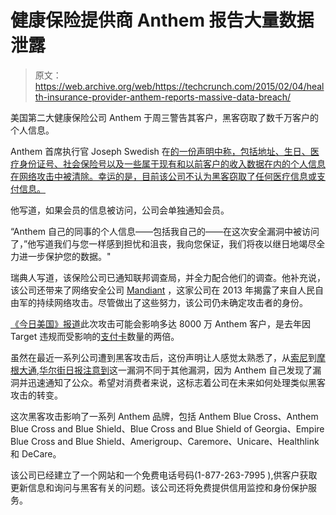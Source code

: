 # 健康保险提供商 Anthem 报告大量数据泄露 

> 原文：<https://web.archive.org/web/https://techcrunch.com/2015/02/04/health-insurance-provider-anthem-reports-massive-data-breach/>

美国第二大健康保险公司 Anthem 于周三警告其客户，黑客窃取了数千万客户的个人信息。

Anthem 首席执行官 Joseph Swedish 在[的一份声明中称，包括地址、生日、医疗身份证号、社会保险号以及一些属于现有和以前客户的收入数据在内的个人信息在网络攻击中被清除。幸运的是，目前该公司不认为黑客窃取了任何医疗信息或支付信息。](https://web.archive.org/web/20221207002601/http://www.anthemfacts.com/)

他写道，如果会员的信息被访问，公司会单独通知会员。

“Anthem 自己的同事的个人信息——包括我自己的——在这次安全漏洞中被访问了，”他写道我们与您一样感到担忧和沮丧，我向您保证，我们将夜以继日地竭尽全力进一步保护您的数据。"

瑞典人写道，该保险公司已通知联邦调查局，并全力配合他们的调查。他补充说，该公司还带来了网络安全公司 [Mandiant](https://web.archive.org/web/20221207002601/https://www.mandiant.com/) ，这家公司在 2013 年揭露了来自人民自由军的持续网络攻击。尽管做出了这些努力，该公司仍未确定攻击者的身份。

[《今日美国》报道](https://web.archive.org/web/20221207002601/http://www.usatoday.com/story/tech/2015/02/04/health-care-anthem-hacked/22900925/)此次攻击可能会影响多达 8000 万 Anthem 客户，是去年因 Target 违规而受影响的[支付卡](https://web.archive.org/web/20221207002601/http://www.bloomberg.com/bw/articles/2014-03-13/target-missed-alarms-in-epic-hack-of-credit-card-data)数量的两倍。

虽然在最近一系列公司遭到黑客攻击后，这份声明让人感觉太熟悉了，从[索尼](https://web.archive.org/web/20221207002601/https://beta.techcrunch.com/2014/12/15/why-its-right-to-report-on-the-sony-hack/)到[摩根大通](https://web.archive.org/web/20221207002601/http://www.bloomberg.com/news/articles/2014-08-29/jpmorgan-hack-said-to-span-months-via-multiple-flaws),[华尔街日报注意到](https://web.archive.org/web/20221207002601/http://www.wsj.com/articles/health-insurer-anthem-hit-by-hackers-1423103720)这一漏洞不同于其他漏洞，因为 Anthem 自己发现了漏洞并迅速通知了公众。希望对消费者来说，这标志着公司在未来如何处理类似黑客攻击的转变。

这次黑客攻击影响了一系列 Anthem 品牌，包括 Anthem Blue Cross、Anthem Blue Cross and Blue Shield、Blue Cross and Blue Shield of Georgia、Empire Blue Cross and Blue Shield、Amerigroup、Caremore、Unicare、Healthlink 和 DeCare。

该公司已经建立了一个网站和一个免费电话号码(1-877-263-7995 ),供客户获取更新信息和询问与黑客有关的问题。该公司还将免费提供信用监控和身份保护服务。